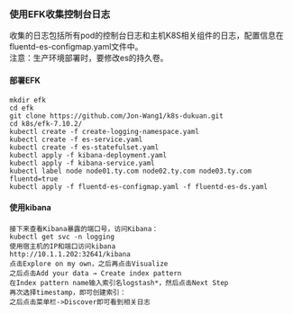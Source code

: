 ### 使用EFK收集控制台日志
收集的日志包括所有pod的控制台日志和主机K8S相关组件的日志，配置信息在fluentd-es-configmap.yaml文件中。  
注意：生产环境部署时，要修改es的持久卷。
#### 部署EFK
```shell
mkdir efk
cd efk
git clone https://github.com/Jon-Wang1/k8s-dukuan.git
cd k8s/efk-7.10.2/
kubectl create -f create-logging-namespace.yaml
kubectl create -f es-service.yaml
kubectl create -f es-statefulset.yaml
kubectl apply -f kibana-deployment.yaml
kubectl apply -f kibana-service.yaml 
kubectl label node node01.ty.com node02.ty.com node03.ty.com fluentd=true
kubectl apply -f fluentd-es-configmap.yaml -f fluentd-es-ds.yaml
```

#### 使用kibana
```text
接下来查看Kibana暴露的端口号，访问Kibana：
kubectl get svc -n logging
使用宿主机的IP和端口访问kibana
http://10.1.1.202:32641/kibana
点击Explore on my own，之后再点击Visualize
之后点击Add your data → Create index pattern
在Index pattern name输入索引名logstash*，然后点击Next Step
再次选择timestamp，即可创建索引：
之后点击菜单栏->Discover即可看到相关日志
```
